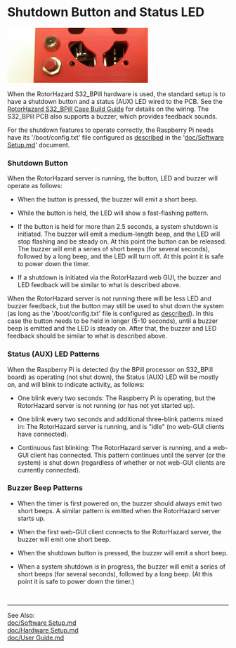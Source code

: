# Shutdown Button and Status LED

![Button and LED](img/RH_S32_BPill_SDButton.jpg)

When the RotorHazard S32_BPill hardware is used, the standard setup is to have a shutdown button and a status (AUX) LED wired to the PCB. See the [RotorHazard S32_BPill Case Build Guide](../resources/S32_BPill_case/detailedCaseBuild.md) for details on the wiring. The S32_BPill PCB also supports a buzzer, which provides feedback sounds.

For the shutdown features to operate correctly, the Raspberry Pi needs have its '/boot/config.txt' file configured as [described](Software%20Setup.md#s32btconfig) in the '[doc/Software Setup.md](Software%20Setup.md)' document.

### Shutdown Button

When the RotorHazard server is running, the button, LED and buzzer will operate as follows:

* When the button is pressed, the buzzer will emit a short beep.

* While the button is held, the LED will show a fast-flashing pattern.

* If the button is held for more than 2.5 seconds, a system shutdown is initiated. The buzzer will emit a medium-length beep, and the LED will stop flashing and be steady on. At this point the button can be released. The buzzer will emit a series of short beeps (for several seconds), followed by a long beep, and the LED will turn off. At this point it is safe to power down the timer.

* If a shutdown is initiated via the RotorHazard web GUI, the buzzer and LED feedback will be similar to what is described above.

When the RotorHazard server is not running there will be less LED and buzzer feedback, but the button may still be used to shut down the system (as long as the '/boot/config.txt' file is configured as [described](Software%20Setup.md#s32btconfig)). In this case the button needs to be held in longer (5-10 seconds), until a buzzer beep is emitted and the LED is steady on. After that, the buzzer and LED feedback should be similar to what is described above.

### Status (AUX) LED Patterns

When the Raspberry Pi is detected (by the BPill processor on S32_BPill board) as operating (not shut down), the Status (AUX) LED will be mostly on, and will blink to indicate activity, as follows:

* One blink every two seconds: The Raspberry Pi is operating, but the RotorHazard server is not running (or has not yet started up).

* One blink every two seconds and additional three-blink patterns mixed in: The RotorHazard server is running, and is "idle" (no web-GUI clients have connected).

* Continuous fast blinking: The RotorHazard server is running, and a web-GUI client has connected. This pattern continues until the server (or the system) is shut down (regardless of whether or not web-GUI clients are currently connected).

### Buzzer Beep Patterns

* When the timer is first powered on, the buzzer should always emit two short beeps. A similar pattern is emitted when the RotorHazard server starts up.

* When the first web-GUI client connects to the RotorHazard server, the buzzer will emit one short beep.

* When the shutdown button is pressed, the buzzer will emit a short beep.

* When a system shutdown is in progress, the buzzer will emit a series of short beeps (for several seconds), followed by a long beep. (At this point it is safe to power down the timer.)

<br/>

-----------------------------

See Also:  
[doc/Software Setup.md](Software%20Setup.md)<br>
[doc/Hardware Setup.md](Hardware%20Setup.md)<br>
[doc/User Guide.md](User%20Guide.md)
